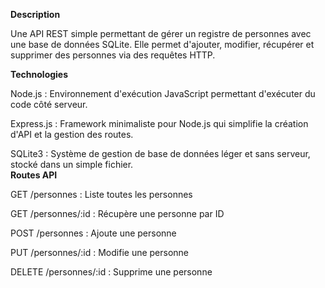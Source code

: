 <b> Description </b>

Une API REST simple permettant de gérer un registre de personnes avec une base de données SQLite. Elle permet d'ajouter, modifier, récupérer et supprimer des personnes via des requêtes HTTP.<br>

<b>Technologies </b>

Node.js : Environnement d'exécution JavaScript permettant d'exécuter du code côté serveur.<br>

Express.js : Framework minimaliste pour Node.js qui simplifie la création d'API et la gestion des routes.<br>

SQLite3 : Système de gestion de base de données léger et sans serveur, stocké dans un simple fichier.<br>
<b> Routes API </b>

GET /personnes : Liste toutes les personnes<br>

GET /personnes/:id : Récupère une personne par ID<br>

POST /personnes : Ajoute une personne<br>

PUT /personnes/:id : Modifie une personne<br>

DELETE /personnes/:id : Supprime une personne<br>
